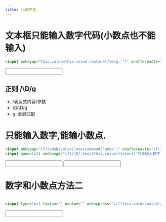 ```yaml
---
title: js软件盘
---
```


# 文本框只能输入数字代码(小数点也不能输入) 
``` html
<input onkeyup="this.value=this.value.replace(/\D/g,'')" onafterpaste="this.value=this.value.replace(/\D/g,'')"> 

```
<input onkeyup="this.value=this.value.replace(/\D/g,'')" onafterpaste="this.value=this.value.replace(/\D/g,'')"> 

## 正则 /\D/g
- /表达式内容/参数
- 如/\D/g
- g :全局匹配

# 只能输入数字,能输小数点. 
``` html
<input onkeyup="if(isNaN(value))execCommand('undo')" onafterpaste="if(isNaN(value))execCommand('undo')"> 
<input name=txt1 onchange="if(/\D/.test(this.value)){alert('只能输入数字');this.value='';}"> 

```
<input onkeyup="if(isNaN(value))execCommand('undo')" onafterpaste="if(isNaN(value))execCommand('undo')"> 
<input name=txt1 onchange="if(/\D/.test(this.value)){alert('只能输入数字');this.value='';}"> 

# 数字和小数点方法二 

``` html

<input type=text tvalue="" ovalue="" onkeypress="if(!this.value.match(/^[\+\-]?\d*?\.?\d*?$/))this.value=this.t_value;else this.tvalue=this.value;if(this.value.match(/^(?:[\+\-]?\d+(?:\.\d+)?)?$/))this.ovalue=this.value" onkeyup="if(!this.value.match(/^[\+\-]?\d*?\.?\d*?$/))this.value=this.t_value;else this.tvalue=this.value;if(this.value.match(/^(?:[\+\-]?\d+(?:\.\d+)?)?$/))this.ovalue=this.value" onblur="if(!this.value.match(/^(?:[\+\-]?\d+(?:\.\d+)?|\.\d*?)?$/))this.value=this.o_value;else{if(this.value.match(/^\.\d+$/))this.value=0+this.value;if(this.value.match(/^\.$/))this.value=0;this.ovalue=this.value}">

```

<input type=text tvalue="" ovalue="" onkeypress="if(!this.value.match(/^[\+\-]?\d*?\.?\d*?$/))this.value=this.t_value;else this.tvalue=this.value;if(this.value.match(/^(?:[\+\-]?\d+(?:\.\d+)?)?$/))this.ovalue=this.value" onkeyup="if(!this.value.match(/^[\+\-]?\d*?\.?\d*?$/))this.value=this.t_value;else this.tvalue=this.value;if(this.value.match(/^(?:[\+\-]?\d+(?:\.\d+)?)?$/))this.ovalue=this.value" onblur="if(!this.value.match(/^(?:[\+\-]?\d+(?:\.\d+)?|\.\d*?)?$/))this.value=this.o_value;else{if(this.value.match(/^\.\d+$/))this.value=0+this.value;if(this.value.match(/^\.$/))this.value=0;this.ovalue=this.value}">




